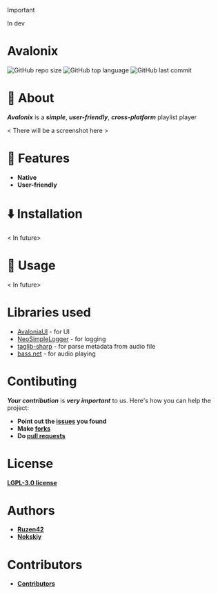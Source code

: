 > [!IMPORTANT] 
> In dev

# **Avalonix**
![GitHub repo size](https://img.shields.io/github/repo-size/Nokskiy/Avalonix?style=for-the-badge&logo=github&labelColor=purple&color=blue)
![GitHub top language](https://img.shields.io/github/languages/top/Nokskiy/Avalonix?style=for-the-badge&labelColor=green)
![GitHub last commit](https://img.shields.io/github/last-commit/Nokskiy/Avalonix?style=for-the-badge)

# 📌 **About**

***Avalonix*** is a ***simple***, ***user-friendly***, ***cross-platform*** playlist player

< There will be a screenshot here >

# 🌟 **Features**
- **Native**
- **User-friendly**

# ⬇️ Installation
< In future>

# 🚀 **Usage**
< In future>

# **Libraries used**
- [AvaloniaUI](https://github.com/AvaloniaUI/Avalonia) - for UI
- [NeoSimpleLogger](https://github.com/ruzen42/simple-logger) - for logging
- [taglib-sharp](https://github.com/mono/taglib-sharp) - for parse metadata from audio file
- [bass.net](https://www.radio42.com/bass/) - for audio playing

# **Contibuting**
***Your contribution*** is ***very important*** to us. Here's how you can help the project:
- **Point out the [issues](https://github.com/Nokskiy/Avalonix/issues) you found** 
- **Make [forks](https://github.com/Nokskiy/Avalonix/forks)**
- **Do [pull requests](https://github.com/Nokskiy/Avalonix/pulls)**

# **License**
[**LGPL-3.0 license**](.\\LICENSE)

# **Authors**
- [**Ruzen42**](https://github.com/ruzen42)
- [**Nokskiy**](https://github.com/Nokskiy)

# **Contributors**
- [**Contributors**](https://github.com/Nokskiy/Avalonix/graphs/contributors)
